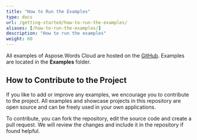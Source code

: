 ```yaml
---
title: "How to Run the Examples"
type: docs
url: /getting-started/how-to-run-the-examples/
aliases: [/how-to-run-the-examples/]
description: "How to run the examples"
weight: 60
---
```


All examples of Aspose.Words Cloud are hosted on the [GitHub](https://github.com/aspose-words-cloud). Examples are located in the **Examples** folder.

## How to Contribute to the Project

If you like to add or improve any examples, we encourage you to contribute to the project. All examples and showcase projects in this repository are open source and can be freely used in your own applications.

To contribute, you can fork the repository, edit the source code and create a pull request. We will review the changes and include it in the repository if found helpful.
